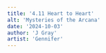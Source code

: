 ```yaml
---
title: '4.11 Heart to Heart'
alt: 'Mysteries of the Arcana'
date: '2024-10-03'
author: 'J Gray'
artist: 'Gennifer'
---
```

